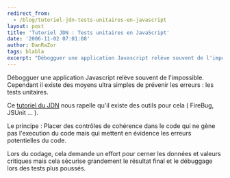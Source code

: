 ```yaml
---
redirect_from:
  - /blog/tutoriel-jdn-tests-unitaires-en-javascript
layout: post
title: 'Tutoriel JDN : Tests unitaires en JavaScript'
date: '2006-11-02 07:01:08'
author: DanRaZor
tags: blabla
excerpt: "Débogguer une application Javascript relève souvent de l'impossible.   Cependant il existe des moyens ultra simples de prévenir les erreurs : les tests unitaires.  \n  \nCe [tutoriel du JDN](http://developpeur.journaldunet.com/tutoriel/dht/061031-javascript-tests-unitaires-firebug-jsunit/0.shtml) nous rapelle qu'il existe des outils pour cela (      …"
---
```


Débogguer une application Javascript relève souvent de l'impossible.   Cependant il existe des moyens ultra simples de prévenir les erreurs : les tests unitaires.

Ce [tutoriel du JDN](http://developpeur.journaldunet.com/tutoriel/dht/061031-javascript-tests-unitaires-firebug-jsunit/0.shtml) nous rapelle qu'il existe des outils pour cela ( FireBug, JSUnit ... ).

Le principe : Placer des contrôles de cohérence dans le code qui ne gène pas l'execution du code   mais qui mettent en évidence les erreurs potentielles du code.

Lors du codage, cela demande un effort pour cerner les données et valeurs critiques   mais cela sécurise grandement le résultat final et le débuggage lors des tests plus poussés.
